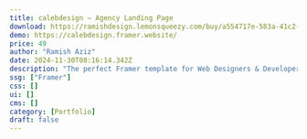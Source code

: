 ```yaml
---
title: calebdesign — Agency Landing Page
download: https://ramishdesign.lemonsqueezy.com/buy/a554717e-583a-41c2-b9ae-77409aeca421
demo: https://calebdesign.framer.website/
price: 49
author: "Ramish Aziz"
date: 2024-11-30T08:16:14.342Z
description: "The perfect Framer template for Web Designers & Developers to stand out from the competition promoting their services with a bold style."
ssg: ["Framer"]
css: []
ui: []
cms: []
category: [Portfolio]
draft: false
---
```

